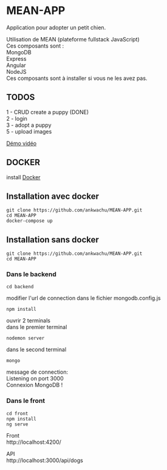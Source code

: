 # MEAN-APP

Application pour adopter un petit chien. 

Utilisation de MEAN (plateforme fullstack JavaScript)  
Ces composants sont :  
MongoDB  
Express  
Angular  
NodeJS  
Ces composants sont à installer si vous ne les avez pas.  

## TODOS  
1 - CRUD create a puppy (DONE)  
2 - login   
3 - adopt a puppy  
5 - upload images

<!-- à modifier     -->
[Démo vidéo]()
    
## DOCKER

install [Docker](https://docs.docker.com/get-docker/)

## Installation avec docker  
```
git clone https://github.com/ankwachu/MEAN-APP.git   
cd MEAN-APP
docker-compose up
```

## Installation sans docker
```
git clone https://github.com/ankwachu/MEAN-APP.git   
cd MEAN-APP    
```
### Dans le backend
```
cd backend
```
modifier l'url de connection dans le fichier mongodb.config.js
```
npm install
```
ouvrir 2 terminals  
dans le premier terminal
```
nodemon server
```  
dans le second terminal
```
mongo
```
message de connection:  
Listening on port 3000  
Connexion MongoDB !

### Dans le front
```
cd front
npm install
ng serve
```

Front  
http://localhost:4200/

API  
http://localhost:3000/api/dogs
